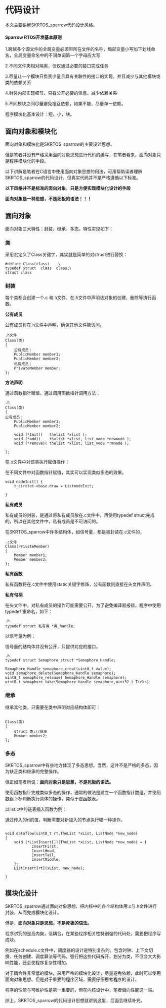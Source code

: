 # 代码设计

 本文主要讲解SKRTOS_sparrow代码设计风格。

#### Sparrow RTOS开发基本原则

1.跨越多个源文件的全局变量必须带所在文件的名称，局部变量小写加下划线命名，全局变量命名中的不同单词第一个字母应大写

2.不同文件夹相对隔离，仅仅通过必要的接口完成任务

3.尽量让一个模块只负责少量且具有关联性的接口的实现，并且减少与其他模块或类的依赖关系

4.封装内部实现细节，只有公开必要的信息，减少依赖关系

5.不同模块之间尽量避免相互依赖，如果不能，尽量单一依赖。

程序模块化基本设计：短，小，块。

## 面向对象和模块化

面向对象和模块化是SKRTOS_sparrow的主要设计思想。

但是笔者并没有严格采用面向对象思想进行代码的编写，在笔者看来，面向对象只是程序模块化的手段。

以下讲解是笔者在C语言中使用面向对象思想的用法，可用帮助读者理解SKRTOS_sparrow的代码设计，但真实代码并不是严格遵循以下标准。

**以下风格并不是标准的面向对象，只是方便实现模块化设计的手段**

**面向对象是一种思想，不是死板的语法！！！**

## 面向对象

面向对象三大特性：封装、继承、多态。特性实现如下：

### 类

采用宏定义了Class关键字，其实就是简单的对struct进行替换：

```
#define Class(class)    \
typedef struct  class  class;\
struct class
```



### 封装

每个类都会创建一个.c 和.h文件，在.h文件中声明该对象的创建、删除等执行函数。

**公有成员**

公有成员将在.h文件中声明，确保其他文件能访问。

```
.h文件
Class(类)
{
	公有成员：
    PublicMember member1;
    PublicMember member2;
    私有成员：
    PrivateMember member;
};
```

**方法声明**

通过函数指针赋值，通过调用函数指针调用方法：

```
.h
Class(类)
{
公有成员：
    PublicMember member1;
    PublicMember member2;
    
    void (*Init)(   thelist *xlist );
    void (*add)(    thelist *xlist, list_node *newnode );
    void (*remove)( thelist *xlist, list_node *rmnode );

};
```

在.c文件中对该类执行赋值操作：

在不同文件中对函数指针赋值，其实可以实现类似多态的效果。

```
void nodeInit() {
    t_circlet->base.draw = ListnodeInit;  

}
```



**私有成员**

私有成员的封装，是通过将私有成员放在.c文件中，再使用typedef struct完成的，所以在其他文件中，私有成员是不可访问的。

在SKRTOS_sparrow中许多结构体，如信号量，都是被封装在.c文件的，

```
.c文件
Class(PrivateMember)
{
    Member member1;
    Member member2;
};
```

**私有函数**

私有函数将在.c文件中使用static关键字修饰，公有函数则直接在头文件声明。



**私有句柄**

在头文件中，对私有成员的操作可能需要公开，为了避免编译器报错，程序中使用typedef 重命名，如下：

```
.h
typedef struct 私有类 *类_handle;
```

以信号量为例：

信号量的结构体并没有公开，只提供对应的接口。

```
.h
typedef struct Semaphore_struct *Semaphore_Handle;

Semaphore_Handle semaphore_creat(uint8_t value);
void semaphore_delete(Semaphore_Handle semaphore);
uint8_t semaphore_release( Semaphore_Handle semaphore);
uint8_t semaphore_take(Semaphore_Handle semaphore,uint32_t Ticks);
```



### 继承

继承其他类，只需要在类中声明对应结构体即可：

```

Class(类)
{
    struct 类;//继承
    Member member2;
};
```

### 多态

SKRTOS_sparrow中有些地方体现了多态思想，当然，这并不是严格的多态，因为缺乏类和继承的完整操作。

但正如笔者所说：**面向对象只是思想，不是死板的语法。**

使用函数指针完成类似多态的操作，通常的做法是建立一个函数指针数组，并使用数组下标判断执行具体的操作，类似于虚函数表。

以list.c中的链表插入函数为例：

通过传入的rt的值，判断需要对新加入的节点执行哪一种操作。

```

void dataflow(uint8_t rt,TheList *xList, ListNode *new_node)
{
    void (*ListInsert[])(TheList *xList, ListNode *new_node) = {
            InsertFirst,
            InsertHead,
            InsertTail,
            InsertMiddle,
    };
    ListInsert[rt](xList, new_node);

}
```



## 模块化设计

SKRTOS_sparrow通过面向对象思想，把内核中的各个结构体用.c与.h文件进行封装，从而完成模块化设计。

但是，**面向对象只是思想，不是死板的语法。**

程序讲究的是高内聚，低耦合，在某些程序相关性特别强的代码处，需要把程序写成块。

例如在schedule.c文件中，调度器的设计是特别复杂的，包含时钟、上下文切换、任务创建、调度算法等代码。强行把这些代码拆开，划分为类，不但会大大影响性能，还会使程序复杂性增加。

对于耦合性非常低的模块，采用严格的模块化设计，尽量避免依赖，此时可以使用面向对象思想。但是对于重要的程序区域，需要仔细思考程序的设计。

程序的性能与可维护性是第一重要的，但在内核设计中，笔者偏向性能这一端。

综上，SKRTOS_sparrow的代码设计思想就讲到这里，后面会继续补充。





